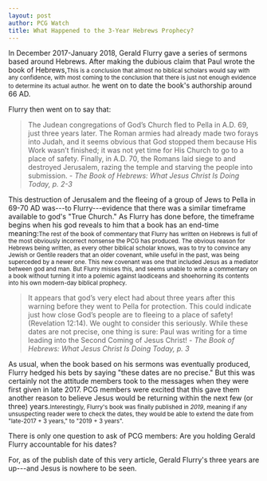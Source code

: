 ```yaml
---
layout: post
author: PCG Watch
title: What Happened to the 3-Year Hebrews Prophecy?
---
```


In December 2017-January 2018, Gerald Flurry gave a series of sermons based around Hebrews. After making the dubious claim that Paul wrote the book of Hebrews,<small>This is a conclusion that almost no biblical scholars would say with any confidence, with most coming to the conclusion that there is just not enough evidence to determine its actual author.</small> he went on to date the book's authorship around 66 AD. 

Flurry then went on to say that: 
<blockquote>
The Judean congregations of God’s Church fled to Pella in A.D. 69, just three years later. The Roman armies had already made two forays into Judah, and it seems obvious that God stopped them because His Work wasn’t finished; it was not yet time for His Church to go to a place of safety. Finally, in A.D. 70, the Romans laid siege to and destroyed Jerusalem, razing the temple and starving the people into submission. - <em>The Book of Hebrews: What Jesus Christ Is Doing Today, p. 2-3</em> 
</blockquote>

This destruction of Jerusalem and the fleeing of a group of Jews to Pella in 69-70 AD was---to Flurry---evidence that there was a similar timeframe available to god's "True Church." As Flurry has done before, the timeframe begins when his god reveals to him that a book has an end-time meaning:<small>The rest of the book of commentary that Flurry has written on Hebrews is full of the most obviously incorrect nonsense the PCG has produced. The obvious reason for Hebrews being written, as every other biblical scholar knows, was to try to convince any Jewish or Gentile readers that an older covenant, while useful in the past, was being superceded by a newer one. This new covenant was one that included Jesus as a mediator between god and man. But Flurry misses this, and seems unable to write a commentary on a book without turning it into a polemic against laodiceans and shoehorning its contents into his own modern-day biblical prophecy.</small>

<blockquote>It appears that god’s very elect had about three years after this warning before they went to Pella for protection. This could indicate just how close God’s people are to fleeing to a place of safety! (Revelation 12:14). We ought to consider this seriously. While these dates are not precise, one thing is sure: Paul was writing for a time leading into the Second Coming of Jesus Christ! - <em> The Book of Hebrews: What Jesus Christ Is Doing Today, p. 3</em>
</blockquote>

As usual, when the book based on his sermons was eventually produced, Flurry hedged his bets by saying "these dates are no precise." But this was certainly not the attitude members took to the messages when they were first given in late 2017. PCG members were excited that this gave them another reason to believe Jesus would be returning within the next few (or three) years.<small>Interestingly, Flurry's book was finally published in <em>2019</em>, meaning if any unsuspecting reader were to check the dates, they would be able to extend the date from "late-2017 + 3 years," to "2019 + 3 years".</small> 

There is only one question to ask of PCG members: Are you holding Gerald Flurry accountable for his dates? 

For, as of the publish date of this very article, Gerald Flurry's three years are up---and Jesus is nowhere to be seen.


